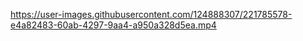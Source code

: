 


https://user-images.githubusercontent.com/124888307/221785578-e4a82483-60ab-4297-9aa4-a950a328d5ea.mp4

